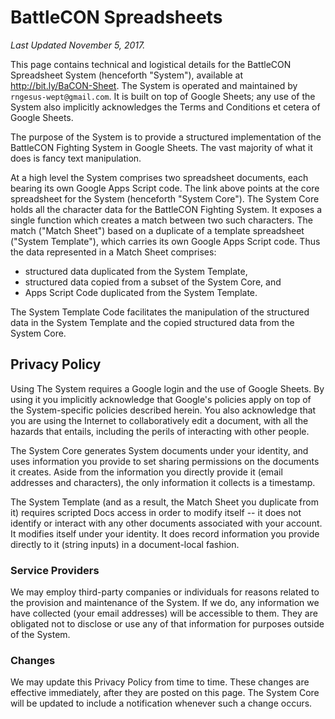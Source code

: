# BattleCON Spreadsheets

*Last Updated November 5, 2017.*

This page contains technical and logistical details for the BattleCON Spreadsheet System (henceforth "System"), available at http://bit.ly/BaCON-Sheet. The System is operated and maintained by `rngesus-wept@gmail.com`. It is built on top of Google Sheets; any use of the System also implicitly acknowledges the Terms and Conditions et cetera of Google Sheets.

The purpose of the System is to provide a structured implementation of the BattleCON Fighting System in Google Sheets. The vast majority of what it does is fancy text manipulation.

At a high level the System comprises two spreadsheet documents, each bearing its own Google Apps Script code. The link above points at the core spreadsheet for the System (henceforth "System Core"). The System Core holds all the character data for the BattleCON Fighting System. It exposes a single function which creates a match between two such characters. The match ("Match Sheet") based on a duplicate of a template spreadsheet ("System Template"), which carries its own Google Apps Script code. Thus the data represented in a Match Sheet comprises:
  * structured data duplicated from the System Template,
  * structured data copied from a subset of the System Core, and
  * Apps Script Code duplicated from the System Template.

The System Template Code facilitates the manipulation of the structured data in the System Template and the copied structured data from the System Core.

## Privacy Policy

Using The System requires a Google login and the use of Google Sheets. By using it you implicitly acknowledge that Google's policies apply on top of the System-specific policies described herein. You also acknowledge that you are using the Internet to collaboratively edit a document, with all the hazards that entails, including the perils of interacting with other people.

The System Core generates System documents under your identity, and uses information you provide to set sharing permissions on the documents it creates. Aside from the information you directly provide it (email addresses and characters), the only information it collects is a timestamp.

The System Template (and as a result, the Match Sheet you duplicate from it) requires scripted Docs access in order to modify itself -- it does not identify or interact with any other documents associated with your account. It modifies itself under your identity. It does record information you provide directly to it (string inputs) in a document-local fashion.

### Service Providers

We may employ third-party companies or individuals for reasons related to the provision and maintenance of the System. If we do, any information we have collected (your email addresses) will be accessible to them. They are obligated not to disclose or use any of that information for purposes outside of the System.

### Changes

We may update this Privacy Policy from time to time. These changes are effective immediately, after they are posted on this page. The System Core will be updated to include a notification whenever such a change occurs.
